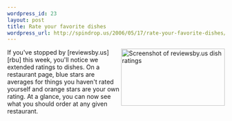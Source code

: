 ```yaml
--- 
wordpress_id: 23
layout: post
title: Rate your favorite dishes
wordpress_url: http://spindrop.us/2006/05/17/rate-your-favorite-dishes/
---
```

[rbu]: http://reviewsby.us/

<div class="photo" style="float:right">
<a href="http://reviewsby.us/restaurant/cheesecake-factory" title="Screenshot of ratings on Cheesecake Factory"><img src="http://static.flickr.com/49/148108735_8af19f1c43_m.jpg" width="240" height="132" alt="Screenshot of reviewsby.us dish ratings" /></a>
</div>	
If you've stopped by [reviewsby.us][rbu] this week, you'll notice we extended ratings to dishes.  On a restaurant page, blue stars are averages for things you haven't rated yourself and orange stars are your own rating.  At a glance, you can now see what you should order at any given restaurant.
